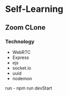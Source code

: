 # Self-Learning

## Zoom CLone

### Technology

- WebRTC
- Express
- ejs
- socket.io
- uuid
- nodemon

run - npm run devStart
